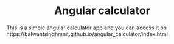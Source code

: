 <center><h1>Angular calculator</h1></center>
<p>This is a simple angular calculator app and you can access it on https://balwantsinghmnit.github.io/angular_calculator/index.html</p>

